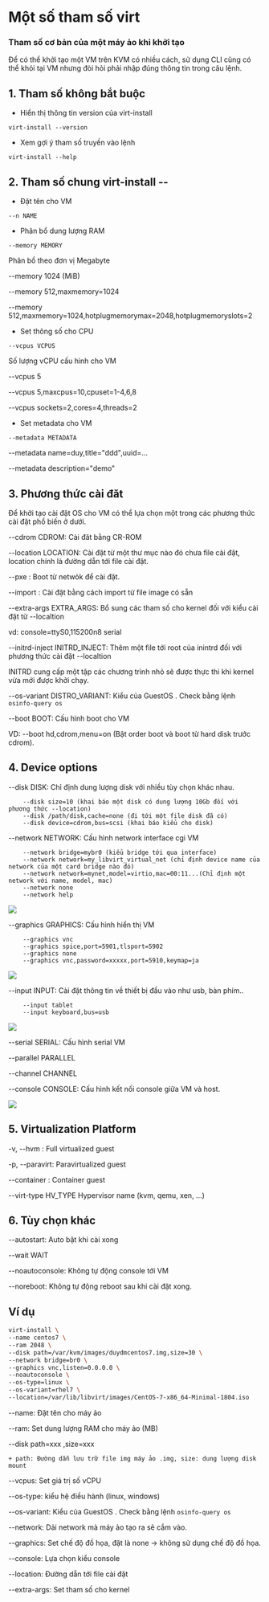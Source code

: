 # Một số tham số virt

### Tham số cơ bản của một máy ảo khi khởi tạo

Để có thể khởi tạo một VM trên KVM có nhiều cách, sử dụng CLI cũng có thể khỏi tại VM nhưng đòi hỏi phải nhập đúng thông tin trong câu lệnh.

## 1. Tham số không bắt buộc

- Hiển thị thông tin version của virt-install

```
virt-install --version
```

- Xem gợi ý tham số truyền vào lệnh

```
virt-install --help
```
## 2. Tham số chung virt-install --<arguments>

- Đặt tên cho VM

```
--n NAME 
```
- Phân bổ dung lượng RAM

```
--memory MEMORY
```
Phân bổ theo đơn vị Megabyte

--memory 1024 (MiB)

--memory 512,maxmemory=1024

--memory 512,maxmemory=1024,hotplugmemorymax=2048,hotplugmemoryslots=2

- Set thông số cho CPU

```
--vcpus VCPUS
```

Số lượng vCPU cấu hình cho VM

--vcpus 5

--vcpus 5,maxcpus=10,cpuset=1-4,6,8

--vcpus sockets=2,cores=4,threads=2

- Set metadata cho VM

```
--metadata METADATA   
```

--metadata name=duy,title="ddd",uuid=...

--metadata description="demo"

## 3. Phương thức cài đăt

Để khởi tạo cài đặt OS cho VM có thể lựa chọn một trong các phương thức cài đặt phổ biến ở dưới.

--cdrom CDROM: Cài đăt bằng CR-ROM

--location LOCATION: Cài đặt từ một thư mục nào đó chưa file cài đặt, location chính là đường dẫn tới file cài đặt.

--pxe : Boot từ netwỏk để cài đặt.

--import : Cài đặt bằng cách import từ file image có sẵn

--extra-args EXTRA_ARGS: Bổ sung các tham số cho kernel đối với kiểu cài đặt từ --localtion

vd: console=ttyS0,115200n8 serial

--initrd-inject INITRD_INJECT: Thêm một file tới root của inintrd đối với phương thức cài đặt --localtion

INITRD cung cấp một tập các chương trình nhỏ sẽ được thực thi khi kernel vừa mới được khởi chạy.

--os-variant DISTRO_VARIANT: Kiểu của GuestOS . Check bằng lệnh `osinfo-query os`

--boot BOOT: Cấu hình boot cho VM

VD:	--boot hd,cdrom,menu=on (Bật order boot và boot từ hard disk trước cdrom).
	
## 4. Device options

--disk DISK: Chỉ định dung lượng disk với nhiều tùy chọn khác nhau.

		--disk size=10 (khai báo một disk có dung lượng 10Gb đối với phương thức --location)
		--disk /path/disk,cache=none (đi tới một file disk đã có)
		--disk device=cdrom,bus=scsi (khai báo kiểu cho disk)

--network NETWORK: Cấu hình network interface cgi VM

		--network bridge=mybr0 (kiểu bridge tới qua interface)
		--network network=my_libvirt_virtual_net (chỉ định device name của network của một card bridge nào đó)
		--network network=mynet,model=virtio,mac=00:11...(Chỉ định một network với name, model, mac)
		--network none
		--network help

![](../images/thamsovirt/Screenshot_388.png)

--graphics GRAPHICS: Cấu hình hiển thị VM

		--graphics vnc
		--graphics spice,port=5901,tlsport=5902
		--graphics none
		--graphics vnc,password=xxxxx,port=5910,keymap=ja
		
![](../images/thamsovirt/Screenshot_389.png)

--input INPUT: Cài đặt thông tin về thiết bị đầu vào như usb, bàn phím..

		--input tablet
		--input keyboard,bus=usb
		
![](../images/thamsovirt/Screenshot_390.png)

--serial SERIAL: Cấu hình serial VM

--parallel PARALLEL

--channel CHANNEL

--console CONSOLE: Cấu hình kết nối console giữa VM và host.

![](../images/thamsovirt/Screenshot_391.png)

## 5. Virtualization Platform 

-v, --hvm : Full virtualized guest

-p, --paravirt: Paravirtualized guest

--container : Container guest

--virt-type HV_TYPE   Hypervisor name (kvm, qemu, xen, ...)

## 6. Tùy chọn khác

--autostart: Auto bật khi cài xong

--wait WAIT

--noautoconsole: Không tự động console tới VM

--noreboot: Không tự động reboot sau khi cài đặt xong.







		

		


























## Ví dụ

```sh
virt-install \
--name centos7 \
--ram 2048 \
--disk path=/var/kvm/images/duydmcentos7.img,size=30 \
--network bridge=br0 \
--graphics vnc,listen=0.0.0.0 \
--noautoconsole \
--os-type=linux \
--os-variant=rhel7 \   
--location=/var/lib/libvirt/images/CentOS-7-x86_64-Minimal-1804.iso
```

--name: Đặt tên cho máy ảo

--ram: Set dung lượng RAM cho máy ảo (MB)

--disk path=xxx ,size=xxx

	+ path: Đường dẫn lưu trữ file img máy ảo .img, size: dung lượng disk mount
	
--vcpus: Set giá trị số vCPU

--os-type: kiểu hệ điều hành (linux, windows)

--os-variant: Kiểu của GuestOS . Check bằng lệnh `osinfo-query os`

--network: Dải network mà máy ảo tạo ra sẽ cắm vào.

--graphics: Set chế độ đồ họa, đặt là none -> không sử dụng chế độ đồ họa.

--console: Lựa chọn kiểu console

--location: Đường dẫn tới file cài đặt

--extra-args: Set tham số cho kernel

